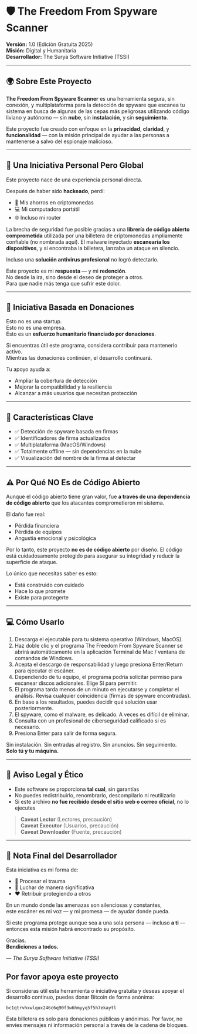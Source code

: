
# 🛡️ The Freedom From Spyware Scanner
**Versión:** 1.0 (Edición Gratuita 2025)  
**Misión:** Digital y Humanitaria  
**Desarrollador:** The Surya Software Initiative (TSSI)

---

## 🌍 Sobre Este Proyecto

**The Freedom From Spyware Scanner** es una herramienta segura, sin conexión, y multiplataforma para la detección de spyware que escanea tu sistema en busca de algunas de las cepas más peligrosas utilizando código liviano y autónomo — sin **nube**, sin **instalación**, y sin **seguimiento**.

Este proyecto fue creado con enfoque en la **privacidad**, **claridad**, y **funcionalidad** — con la misión principal de ayudar a las personas a mantenerse a salvo del espionaje malicioso.

---

## 🙏 Una Iniciativa Personal Pero Global

Este proyecto nace de una experiencia personal directa.

Después de haber sido **hackeado**, perdí:
- 💸 Mis ahorros en criptomonedas  
- 💻 Mi computadora portátil  
- 🌐 Incluso mi router  

La brecha de seguridad fue posible gracias a una **librería de código abierto comprometida** utilizada por una billetera de criptomonedas ampliamente confiable (no nombrada aquí). El malware inyectado **escanearía los dispositivos**, y si encontraba la billetera, lanzaba un ataque en silencio.

Incluso una **solución antivirus profesional** no logró detectarlo.

Este proyecto es mi **respuesta** — y mi **redención**.  
No desde la ira, sino desde el deseo de proteger a otros.  
Para que nadie más tenga que sufrir este dolor.

---

## 💸 Iniciativa Basada en Donaciones

Esto no es una startup.  
Esto no es una empresa.  
Esto es un **esfuerzo humanitario financiado por donaciones**.

Si encuentras útil este programa, considera contribuir para mantenerlo activo.  
Mientras las donaciones continúen, el desarrollo continuará.

Tu apoyo ayuda a:
- Ampliar la cobertura de detección  
- Mejorar la compatibilidad y la resiliencia  
- Alcanzar a más usuarios que necesitan protección

---

## 🔐 Características Clave

- ✅ Detección de spyware basada en firmas  
- ✅ Identificadores de firma actualizados  
- ✅ Multiplataforma (MacOS/Windows)  
- ✅ Totalmente offline — sin dependencias en la nube  
- ✅ Visualización del nombre de la firma al detectar  

---

## ⚠️ Por Qué NO Es de Código Abierto

Aunque el código abierto tiene gran valor, fue **a través de una dependencia de código abierto** que los atacantes comprometieron mi sistema.

El daño fue real:
- Pérdida financiera  
- Pérdida de equipos  
- Angustia emocional y psicológica  

Por lo tanto, este proyecto **no es de código abierto** por diseño. El código está cuidadosamente protegido para asegurar su integridad y reducir la superficie de ataque.

Lo único que necesitas saber es esto:
- Está construido con cuidado  
- Hace lo que promete  
- Existe para protegerte

---

## 💻 Cómo Usarlo

1. Descarga el ejecutable para tu sistema operativo (Windows, MacOS).  
2. Haz doble clic y el programa The Freedom From Spyware Scanner se abrirá automáticamente en la aplicación Terminal de Mac / ventana de comandos de Windows.  
3. Acepta el descargo de responsabilidad y luego presiona Enter/Return para ejecutar el escáner.  
4. Dependiendo de tu equipo, el programa podría solicitar permiso para escanear discos adicionales. Elige Sí para permitir.  
5. El programa tarda menos de un minuto en ejecutarse y completar el análisis. Revisa cualquier coincidencia (firmas de spyware encontradas).  
6. En base a los resultados, puedes decidir qué solución usar posteriormente.  
7. El spyware, como el malware, es delicado. A veces es difícil de eliminar.  
8. Consulta con un profesional de ciberseguridad calificado si es necesario.  
9. Presiona Enter para salir de forma segura.

Sin instalación. Sin entradas al registro. Sin anuncios. Sin seguimiento.  
**Solo tú y tu máquina.**

---

## 📜 Aviso Legal y Ético

- Este software se proporciona **tal cual**, sin garantías  
- No puedes redistribuirlo, renombrarlo, descompilarlo ni reutilizarlo  
- Si este archivo **no fue recibido desde el sitio web o correo oficial**, no lo ejecutes

> **Caveat Lector** (Lectores, precaución)  
> **Caveat Executor** (Usuarios, precaución)  
> **Caveat Downloader** (Fuente, precaución)

---

## 🤝 Nota Final del Desarrollador

Esta iniciativa es mi forma de:
- 🧠 Procesar el trauma  
- 🧰 Luchar de manera significativa  
- ❤️ Retribuir protegiendo a otros  

En un mundo donde las amenazas son silenciosas y constantes,  
este escáner es mi voz — y mi promesa — de ayudar donde pueda.

Si este programa protege aunque sea a una sola persona — incluso **a ti** —  
entonces esta misión habrá encontrado su propósito.

Gracias.  
**Bendiciones a todos.**

— *The Surya Software Initiative (TSSI)*

## Por favor apoya este proyecto

Si consideras útil esta herramienta o iniciativa gratuita y deseas apoyar el desarrollo continuo, puedes donar Bitcoin de forma anónima:

`bc1qtrvhxwlqux246c6q90f3w6hmyyq5f5h7ekaytl`

Esta billetera es solo para donaciones públicas y anónimas. Por favor, no envíes mensajes ni información personal a través de la cadena de bloques.
